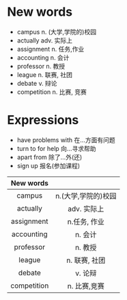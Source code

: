 # New words
* campus n. (大学,学院的)校园
* actually adv. 实际上
* assignment n. 任务,作业
* accounting n. 会计
* professor n. 教授
* league n. 联赛, 社团
* debate v. 辩论
* competition n. 比赛, 竞赛

# Expressions
* have problems with 在...方面有问题
* turn to for help 向...寻求帮助
* apart from 除了...外(还)
* sign up 报名(参加课程)

| New words |  | 
| :--: | :--:  | 
| campus | n.(大学,学院的)校园 |
| actually | adv. 实际上 |
| assignment | n.任务, 作业 |
| accounting | n. 会计 |
| professor | n. 教授 |
| league | n. 联赛, 社团 |
| debate | v. 论辩 |
| competition | n. 比赛,竞赛 |
